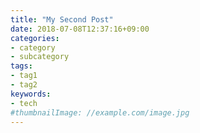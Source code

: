 ```yaml
---
title: "My Second Post"
date: 2018-07-08T12:37:16+09:00
categories:
- category
- subcategory
tags:
- tag1
- tag2
keywords:
- tech
#thumbnailImage: //example.com/image.jpg
---
```


<!--more-->
